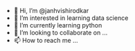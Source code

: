 - 👋 Hi, I’m @janhvishirodkar
- 👀 I’m interested in learning data science
- 🌱 I’m currently learning python 
- 💞️ I’m looking to collaborate on ...
- 📫 How to reach me ...

<!---
janhvishirodkar/janhvishirodkar is a ✨ special ✨ repository because its `README.md` (this file) appears on your GitHub profile.
You can click the Preview link to take a look at your changes.
--->
